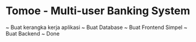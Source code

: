 # Tomoe - Multi-user Banking System
~ Buat kerangka kerja aplikasi
~ Buat Database
~ Buat Frontend Simpel
~ Buat Backend
~ Done
